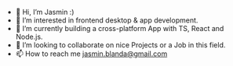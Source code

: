 - 👋 Hi, I’m Jasmin :)
- 👀 I’m interested in frontend desktop & app development.
- 🌱 I’m currently building a cross-platform App with TS, React and Node.js.
- 💞️ I’m looking to collaborate on nice Projects or a Job in this field.
- 📫 How to reach me jasmin.blanda@gmail.com

<!---
Jaazmeyn/Jaazmeyn is a ✨ special ✨ repository because its `README.md` (this file) appears on your GitHub profile.
You can click the Preview link to take a look at your changes.
--->
